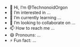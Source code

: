 - 👋 Hi, I’m @TechnonoidOrgon
- 👀 I’m interested in ...
- 🌱 I’m currently learning ...
- 💞️ I’m looking to collaborate on ...
- 📫 How to reach me ...
- 😄 Pronouns: ...
- ⚡ Fun fact: ...

<!---
TechnonoidOrgon/TechnonoidOrgon is a ✨ special ✨ repository because its `README.md` (this file) appears on your GitHub profile.
You can click the Preview link to take a look at your changes.
--->
